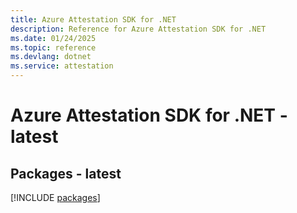 ```yaml
---
title: Azure Attestation SDK for .NET
description: Reference for Azure Attestation SDK for .NET
ms.date: 01/24/2025
ms.topic: reference
ms.devlang: dotnet
ms.service: attestation
---
```

# Azure Attestation SDK for .NET - latest
## Packages - latest
[!INCLUDE [packages](attestation-index.md)]